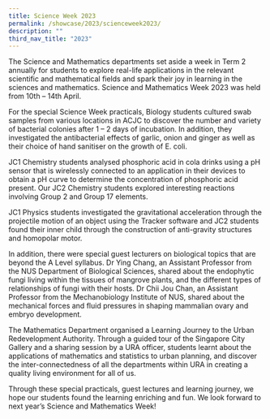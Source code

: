 ```yaml
---
title: Science Week 2023
permalink: /showcase/2023/scienceweek2023/
description: ""
third_nav_title: "2023"
---
```

The Science and Mathematics departments set aside a week in Term 2 annually for students to explore real-life applications in the relevant scientific and mathematical fields and spark their joy in learning in the sciences and mathematics. Science and Mathematics Week 2023 was held from 10th – 14th April.

For the special Science Week practicals, Biology students cultured swab samples from various locations in ACJC to discover the number and variety of bacterial colonies after 1 – 2 days of incubation. In addition, they investigated the antibacterial effects of garlic, onion and ginger as well as their choice of hand sanitiser on the growth of E. coli.

 JC1 Chemistry students analysed phosphoric acid in cola drinks using a pH sensor that is wirelessly connected to an application in their devices to obtain a pH curve to determine the concentration of phosphoric acid present. Our JC2 Chemistry students explored interesting reactions involving Group 2 and Group 17 elements. 

JC1 Physics students investigated the gravitational acceleration through the projectile motion of an object using the Tracker software and JC2 students found their inner child through the construction of anti-gravity structures and homopolar motor. 

In addition, there were special guest lecturers on biological topics that are beyond the A Level syllabus. Dr Ying Chang, an Assistant Professor from the NUS Department of Biological Sciences, shared about the endophytic fungi living within the tissues of mangrove plants, and the different types of relationships of fungi with their hosts. Dr Chii Jou Chan, an Assistant Professor from the Mechanobiology Institute of NUS, shared about the mechanical forces and fluid pressures in shaping mammalian ovary and embryo development.

The Mathematics Department organised a Learning Journey to the Urban Redevelopment Authority. Through a guided tour of the Singapore City Gallery and a sharing session by a URA officer, students learnt about the applications of mathematics and statistics to urban planning, and discover the inter-connectedness of all the departments within URA in creating a quality living environment for all of us.

Through these special practicals, guest lectures and learning journey, we hope our students found the learning enriching and fun. We look forward to next year’s Science and Mathematics Week!